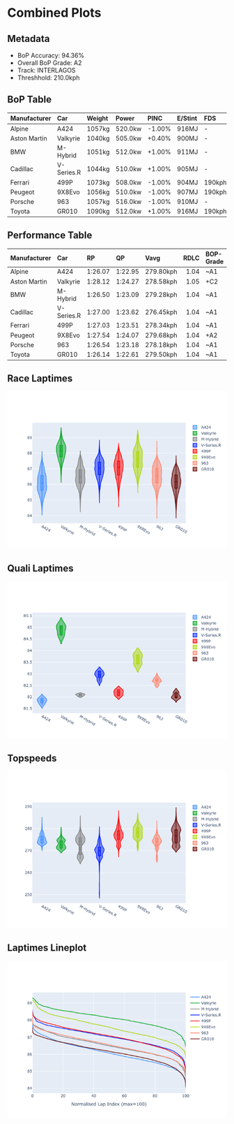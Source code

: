 # Combined Plots

## Metadata

- BoP Accuracy: 94.36%
- Overall BoP Grade: A2
- Track: INTERLAGOS
- Threshhold: 210.0kph

## BoP Table
| Manufacturer   | Car        | Weight   | Power   | PINC   | E/Stint   | FDS    |
|:---------------|:-----------|:---------|:--------|:-------|:----------|:-------|
| Alpine         | A424       | 1057kg   | 520.0kw | -1.00% | 916MJ     | -      |
| Aston Martin   | Valkyrie   | 1040kg   | 505.0kw | +0.40% | 900MJ     | -      |
| BMW            | M-Hybrid   | 1051kg   | 512.0kw | +1.00% | 911MJ     | -      |
| Cadillac       | V-Series.R | 1044kg   | 510.0kw | +1.00% | 905MJ     | -      |
| Ferrari        | 499P       | 1073kg   | 508.0kw | -1.00% | 904MJ     | 190kph |
| Peugeot        | 9X8Evo     | 1056kg   | 510.0kw | -1.00% | 907MJ     | 190kph |
| Porsche        | 963        | 1057kg   | 516.0kw | -1.00% | 910MJ     | -      |
| Toyota         | GR010      | 1090kg   | 512.0kw | +1.00% | 916MJ     | 190kph |

## Performance Table
| Manufacturer   | Car        | RP      | QP      | Vavg      |   RDLC | BOP-Grade   | Match   |
|:---------------|:-----------|:--------|:--------|:----------|-------:|:------------|:--------|
| Alpine         | A424       | 1:26.07 | 1:22.95 | 279.80kph |   1.04 | ~A1         | 97.31%  |
| Aston Martin   | Valkyrie   | 1:28.12 | 1:24.27 | 278.58kph |   1.05 | +C2         | 70.85%  |
| BMW            | M-Hybrid   | 1:26.50 | 1:23.09 | 279.28kph |   1.04 | ~A1         | 99.49%  |
| Cadillac       | V-Series.R | 1:27.00 | 1:23.62 | 276.45kph |   1.04 | ~A1         | 99.75%  |
| Ferrari        | 499P       | 1:27.03 | 1:23.51 | 278.34kph |   1.04 | ~A1         | 99.98%  |
| Peugeot        | 9X8Evo     | 1:27.54 | 1:24.07 | 279.68kph |   1.04 | +A2         | 90.38%  |
| Porsche        | 963        | 1:26.54 | 1:23.18 | 278.18kph |   1.04 | ~A1         | 99.78%  |
| Toyota         | GR010      | 1:26.14 | 1:22.61 | 279.50kph |   1.04 | ~A1         | 97.36%  |

## Race Laptimes
![Race Laptimes](images/race_violin.png)

## Quali Laptimes
![Quali Laptimes](images/quali_violin.png)

## Topspeeds
![Topspeeds](images/topspeed_violin.png)

## Laptimes Lineplot
![Laptimes Lineplot](images/laptime_line.png)

